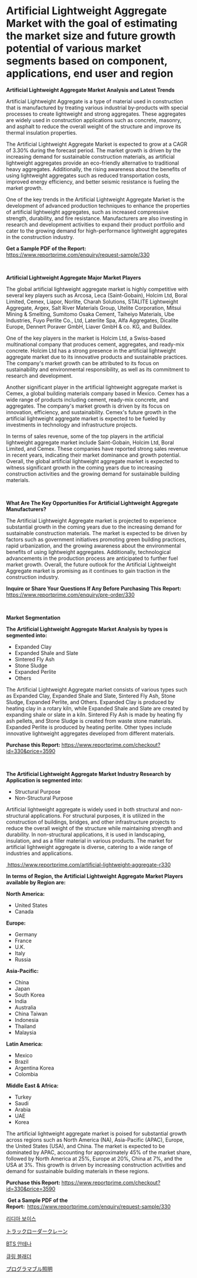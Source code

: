 <p><h1>Artificial Lightweight Aggregate Market with the goal of estimating the market size and future growth potential of various market segments based on component, applications, end user and region</h1></p><p><strong>Artificial Lightweight Aggregate Market Analysis and Latest Trends</strong></p>
<p><p>Artificial Lightweight Aggregate is a type of material used in construction that is manufactured by treating various industrial by-products with special processes to create lightweight and strong aggregates. These aggregates are widely used in construction applications such as concrete, masonry, and asphalt to reduce the overall weight of the structure and improve its thermal insulation properties.</p><p>The Artificial Lightweight Aggregate Market is expected to grow at a CAGR of 3.30% during the forecast period. The market growth is driven by the increasing demand for sustainable construction materials, as artificial lightweight aggregates provide an eco-friendly alternative to traditional heavy aggregates. Additionally, the rising awareness about the benefits of using lightweight aggregates such as reduced transportation costs, improved energy efficiency, and better seismic resistance is fueling the market growth.</p><p>One of the key trends in the Artificial Lightweight Aggregate Market is the development of advanced production techniques to enhance the properties of artificial lightweight aggregates, such as increased compressive strength, durability, and fire resistance. Manufacturers are also investing in research and development activities to expand their product portfolio and cater to the growing demand for high-performance lightweight aggregates in the construction industry.</p></p>
<p><strong>Get a Sample PDF of the Report:&nbsp;</strong> <a href="https://www.reportprime.com/enquiry/request-sample/330">https://www.reportprime.com/enquiry/request-sample/330</a></p>
<p>&nbsp;</p>
<p><strong>Artificial Lightweight Aggregate Major Market Players</strong></p>
<p><p>The global artificial lightweight aggregate market is highly competitive with several key players such as Arcosa, Leca (Saint-Gobain), Holcim Ltd, Boral Limited, Cemex, Liapor, Norlite, Charah Solutions, STALITE Lightweight Aggregate, Argex, Salt River Materials Group, Utelite Corporation, Mitsui Mining & Smelting, Sumitomo Osaka Cement, Taiheiyo Materials, Ube Industries, Fuyo Perlite Co., Ltd, Laterlite Spa, Alfa Aggregates, Dicalite Europe, Dennert Poraver GmbH, Liaver GmbH & co. KG, and Buildex.</p><p>One of the key players in the market is Holcim Ltd, a Swiss-based multinational company that produces cement, aggregates, and ready-mix concrete. Holcim Ltd has a strong presence in the artificial lightweight aggregate market due to its innovative products and sustainable practices. The company's market growth can be attributed to its focus on sustainability and environmental responsibility, as well as its commitment to research and development.</p><p>Another significant player in the artificial lightweight aggregate market is Cemex, a global building materials company based in Mexico. Cemex has a wide range of products including cement, ready-mix concrete, and aggregates. The company's market growth is driven by its focus on innovation, efficiency, and sustainability. Cemex's future growth in the artificial lightweight aggregate market is expected to be fueled by investments in technology and infrastructure projects.</p><p>In terms of sales revenue, some of the top players in the artificial lightweight aggregate market include Saint-Gobain, Holcim Ltd, Boral Limited, and Cemex. These companies have reported strong sales revenue in recent years, indicating their market dominance and growth potential. Overall, the global artificial lightweight aggregate market is expected to witness significant growth in the coming years due to increasing construction activities and the growing demand for sustainable building materials.</p></p>
<p>&nbsp;</p>
<p><strong>What Are The Key Opportunities For Artificial Lightweight Aggregate Manufacturers?</strong></p>
<p><p>The Artificial Lightweight Aggregate market is projected to experience substantial growth in the coming years due to the increasing demand for sustainable construction materials. The market is expected to be driven by factors such as government initiatives promoting green building practices, rapid urbanization, and the growing awareness about the environmental benefits of using lightweight aggregates. Additionally, technological advancements in the production process are anticipated to further fuel market growth. Overall, the future outlook for the Artificial Lightweight Aggregate market is promising as it continues to gain traction in the construction industry.</p></p>
<p><strong>Inquire or Share Your Questions If Any Before Purchasing This Report:</strong> <a href="https://www.reportprime.com/enquiry/pre-order/330">https://www.reportprime.com/enquiry/pre-order/330</a></p>
<p>&nbsp;</p>
<p><strong>Market Segmentation</strong></p>
<p><strong>The Artificial Lightweight Aggregate Market Analysis by types is segmented into:</strong></p>
<p><ul><li>Expanded Clay</li><li>Expanded Shale and Slate</li><li>Sintered Fly Ash</li><li>Stone Sludge</li><li>Expanded Perlite</li><li>Others</li></ul></p>
<p><p>The Artificial Lightweight Aggregate market consists of various types such as Expanded Clay, Expanded Shale and Slate, Sintered Fly Ash, Stone Sludge, Expanded Perlite, and Others. Expanded Clay is produced by heating clay in a rotary kiln, while Expanded Shale and Slate are created by expanding shale or slate in a kiln. Sintered Fly Ash is made by heating fly ash pellets, and Stone Sludge is created from waste stone materials. Expanded Perlite is produced by heating perlite. Other types include innovative lightweight aggregates developed from different materials.</p></p>
<p><strong>Purchase this Report:&nbsp;</strong><a href="https://www.reportprime.com/checkout?id=330&price=3590">https://www.reportprime.com/checkout?id=330&price=3590</a></p>
<p>&nbsp;</p>
<p><strong>The Artificial Lightweight Aggregate Market Industry Research by Application is segmented into:</strong></p>
<p><ul><li>Structural Purpose</li><li>Non-Structural Purpose</li></ul></p>
<p><p>Artificial lightweight aggregate is widely used in both structural and non-structural applications. For structural purposes, it is utilized in the construction of buildings, bridges, and other infrastructure projects to reduce the overall weight of the structure while maintaining strength and durability. In non-structural applications, it is used in landscaping, insulation, and as a filler material in various products. The market for artificial lightweight aggregate is diverse, catering to a wide range of industries and applications.</p></p>
<p><a href="https://www.reportprime.com/artificial-lightweight-aggregate-r330">&nbsp;https://www.reportprime.com/artificial-lightweight-aggregate-r330</a></p>
<p><strong>In terms of Region, the Artificial Lightweight Aggregate Market Players available by Region are:</strong></p>
<p>
    <p> <strong> North America: </strong>
        <ul>
            <li>United States</li>
            <li>Canada</li>
        </ul>
        </p> 
    <p> <strong> Europe: </strong>
        <ul>
            <li>Germany</li>
            <li>France</li>
            <li>U.K.</li>
            <li>Italy</li>
            <li>Russia</li>
        </ul>
        </p> 
    <p> <strong> Asia-Pacific: </strong>
        <ul>
            <li>China</li>
            <li>Japan</li>
            <li>South Korea</li>
            <li>India</li>
            <li>Australia</li>
            <li>China Taiwan</li>
            <li>Indonesia</li>
            <li>Thailand</li>
            <li>Malaysia</li>
        </ul>
        </p> 
    <p> <strong> Latin America: </strong>
        <ul>
            <li>Mexico</li>
            <li>Brazil</li>
            <li>Argentina Korea</li>
            <li>Colombia</li>
        </ul>
        </p> 
    <p> <strong> Middle East & Africa: </strong>
        <ul>
            <li>Turkey</li>
            <li>Saudi</li>
            <li>Arabia</li>
            <li>UAE</li>
            <li>Korea</li>
        </ul>
    </p>
    </p>
<p><p>The artificial lightweight aggregate market is poised for substantial growth across regions such as North America (NA), Asia-Pacific (APAC), Europe, the United States (USA), and China. The market is expected to be dominated by APAC, accounting for approximately 45% of the market share, followed by North America at 25%, Europe at 20%, China at 7%, and the USA at 3%. This growth is driven by increasing construction activities and demand for sustainable building materials in these regions.</p></p>
<p><strong>Purchase this Report: </strong><a href="https://www.reportprime.com/checkout?id=330&price=3590">https://www.reportprime.com/checkout?id=330&price=3590</a></p>
<p>&nbsp;<strong>Get a Sample PDF of the Report:&nbsp;&nbsp;</strong><a href="https://www.reportprime.com/enquiry/request-sample/330">https://www.reportprime.com/enquiry/request-sample/330</a></p>
<p><strong></strong></p>
<p><p><a href="https://medium.com/@bustersipes981/%EB%A6%AC%EB%94%94%EC%95%84-%EB%B3%B4%EC%9D%B4%EC%8A%A4-%EC%8B%9C%EC%9E%A5-2031%EB%85%84%EA%B9%8C%EC%A7%80%EC%9D%98-%ED%8A%B8%EB%A0%8C%EB%93%9C-%EC%98%88%EC%B8%A1-%EB%B0%8F-%EA%B2%BD%EC%9F%81-%EB%B6%84%EC%84%9D-274e5bd19acd">리디아 보이스</a></p><p><a href="https://medium.com/@maureenbiologist34/%E3%83%88%E3%83%A9%E3%83%83%E3%82%AF%E3%83%AD%E3%83%BC%E3%83%80%E3%83%BC%E3%82%AF%E3%83%AC%E3%83%BC%E3%83%B3%E5%B8%82%E5%A0%B4%E3%81%AE%E5%88%86%E6%9E%90-%E4%B8%96%E7%95%8C%E7%94%A3%E6%A5%AD%E3%81%AE%E5%B1%95%E6%9C%9B%E3%81%A8%E4%BA%88%E6%B8%AC-2024%E5%B9%B4%E3%81%8B%E3%82%892031%E5%B9%B4-7f3006a60635">トラックローダークレーン</a></p><p><a href="https://github.com/CarmellaLang1/Market-Research-Report-List-1/blob/main/463825167437.md">BTS 안테나</a></p><p><a href="https://github.com/RonSpencer61/Market-Research-Report-List-1/blob/main/233979667436.md">큐링 블래더</a></p><p><a href="https://medium.com/@jasohung45456/%E3%83%97%E3%83%AD%E3%82%B0%E3%83%A9%E3%83%9E%E3%83%96%E3%83%AB%E3%83%A9%E3%82%A4%E3%83%86%E3%82%A3%E3%83%B3%E3%82%B0%E5%B8%82%E5%A0%B4-%E7%A8%AE%E9%A1%9E-%E3%82%A2%E3%83%97%E3%83%AA%E3%82%B1%E3%83%BC%E3%82%B7%E3%83%A7%E3%83%B3-%E5%9C%B0%E7%90%86%E3%81%AB%E3%82%88%E3%82%8B%E5%8C%85%E6%8B%AC%E7%9A%84%E8%A9%95%E4%BE%A1-1252375c55e2">プログラマブル照明</a></p></p>